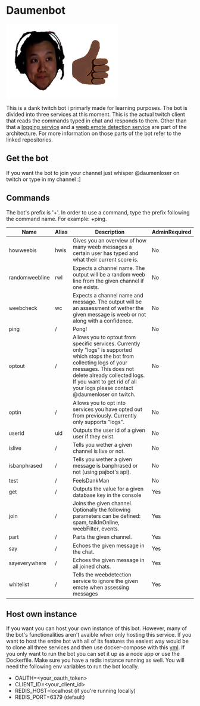 # Daumenbot

![nam](assets/namapprove.png)

This is a dank twitch bot i primarly made for learning purposes. The bot is divided into three services at this moment. This is the actual twitch client that reads the commands typed in chat and responds to them. Other than that a [logging service](https://github.com/diego411/wlogger) and a [weeb emote detection service](https://github.com/diego411/WED) are part of the architecture. For more information on those parts of the bot refer to the linked repositories.

## Get the bot

If you want the bot to join your channel just whisper @daumenloser on twitch or type in my channel :] 

## Commands
The bot's prefix is '+'. In order to use a command, type the prefix following the command name. For example: +ping.

| Name           | Alias | Description                                                                                                                                                                                                                                                            | AdminRequired |
| -------------- | ----- | ---------------------------------------------------------------------------------------------------------------------------------------------------------------------------------------------------------------------------------------------------------------------- | ------------- |
| howweebis      | hwis  | Gives you an overview of how many weeb messages a certain user has typed and what their current score is.                                                                                                                                                              | No            |
| randomweebline | rwl   | Expects a channel name. The output will be a random weeb line from the given channel if one exists.                                                                                                                                                                    | No            |
| weebcheck      | wc    | Expects a channel name and message. The output will be an assessment of wether the given message is weeb or not along with a confidence.                                                                                                                               | No            |
| ping           | /     | Pong!                                                                                                                                                                                                                                                                  | No            |
| optout         | /     | Allows you to optout from specific services. Currently only "logs" is supported which stops the bot from collecting logs of your messages. This does not delete already collected logs. If you want to get rid of all your logs please contact @daumenloser on twitch. | No            |
| optin          | /     | Allows you to opt into services you have opted out from previously. Currently only supports "logs".                                                                                                                                                                    | No            |
| userid         | uid   | Outputs the user id of a given user if they exist.                                                                                                                                                                                                                     | No            |
| islive         | /     | Tells you wether a given channel is live or not.                                                                                                                                                                                                                       | No            |
| isbanphrased   | /     | Tells you wether a given message is banphrased or not (using pajbot's api).                                                                                                                                                                                            | No            |
| test           | /     | FeelsDankMan                                                                                                                                                                                                                                                           | No            |
| get            | /     | Outputs the value for a given database key in the console                                                                                                                                                                                                              | Yes           |
| join           | /     | Joins the given channel. Optionally the following parameters can be defined: spam, talkInOnline, weebFilter, events.                                                                                                                                                   | Yes           |
| part           | /     | Parts the given channel.                                                                                                                                                                                                                                               | Yes           |
| say            | /     | Echoes the given message in the chat.                                                                                                                                                                                                                                  | Yes           |
| sayeverywhere  | /     | Echoes the given message in all joined chats.                                                                                                                                                                                                                          | Yes           |
| whitelist      | /     | Tells the weebdetection service to ignore the given emote when assessing messages                                                                                                                                                                                      | Yes           |

## Host own instance

If you want you can host your own instance of this bot. However, many of the bot's functionalities aren't avaible when only hosting this service. If you want to host the entire bot with all of its features the easiest way would be to clone all three services and then use docker-compose with this [yml](https://gist.github.com/diego411/a2fc840c10c7075d0bb35a8d0c6de3ae). 
If you only want to run the bot you can set it up as a node app or use the Dockerfile. Make sure you have a redis instance running as well. You will need the following env variables to run the bot locally.
- OAUTH=<your_oauth_token>
- CLIENT_ID=<your_client_id>
- REDIS_HOST=localhost (if you're running locally)
- REDIS_PORT=6379 (default)